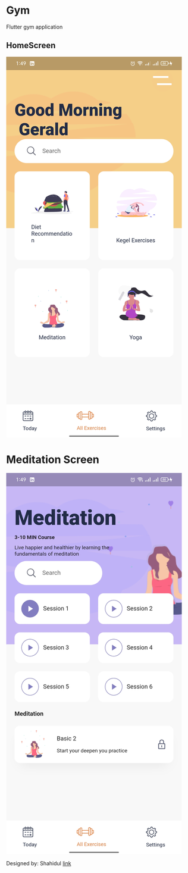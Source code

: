 # Gym

Flutter gym application

## HomeScreen
![Home screen](https://github.com/EKivutha/flutter_concepts_gym_app/blob/master/assets/images/Home.jpg?raw=true)

# Meditation Screen
![Meditation screen ](https://github.com/EKivutha/flutter_concepts_gym_app/blob/master/assets/images/meditation.jpg?raw=true)


Designed by: Shahidul [link](https://www.uplabs.com/posts/daily-exercises-app-freebie)